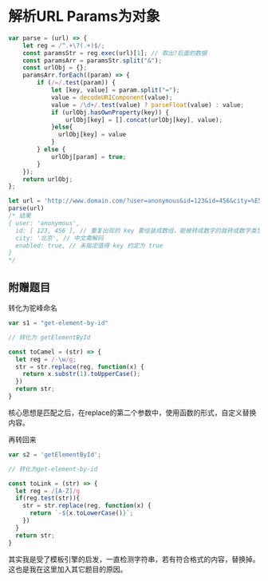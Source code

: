 # 解析URL Params为对象

``` javascript
var parse = (url) => {
    let reg = /^.+\?(.+)$/;
    const paramsStr = reg.exec(url)[1]; // 取出?后面的数据
    const paramsArr = paramsStr.split("&");
    const urlObj = {};
    paramsArr.forEach((param) => {
        if (/=/.test(param)) {
            let [key, value] = param.split("=");
            value = decodeURIComponent(value);
            value = /\d+/.test(value) ? parseFloat(value) : value;
            if (urlObj.hasOwnProperty(key)) {
                urlObj[key] = [].concat(urlObj[key], value);
            }else{
              urlObj[key] = value
            }
        } else {
            urlObj[param] = true;
        }
    });
    return urlObj;
};
```

``` javascript
let url = 'http://www.domain.com/?user=anonymous&id=123&id=456&city=%E5%8C%97%E4%BA%AC&enabled';
parse(url)
/* 结果
{ user: 'anonymous',
  id: [ 123, 456 ], // 重复出现的 key 要组装成数组，能被转成数字的就转成数字类型
  city: '北京', // 中文需解码
  enabled: true, // 未指定值得 key 约定为 true
}
*/

```

## 附赠题目
转化为驼峰命名
``` javascript
var s1 = "get-element-by-id"

// 转化为 getElementById
```
``` javascript
const toCamel = (str) => {
  let reg = /-\w/g;
  str = str.replace(reg, function(x) {
    return x.substr(1).toUpperCase();
  })
  return str;
}
```
核心思想是匹配之后，在replace的第二个参数中，使用函数的形式，自定义替换内容。

再转回来
``` javascript
var s2 = 'getElementById';

// 转化为get-element-by-id
```
``` javascript
const toLink = (str) => {
  let reg = /[A-Z]/g
  if(reg.test(str)){
    str = str.replace(reg, function(x) {
      return `-${x.toLowerCase()}`;
    })
  }
  return str;
}
```
其实我是受了模板引擎的启发，一直检测字符串，若有符合格式的内容，替换掉。这也是我在这里加入其它题目的原因。

